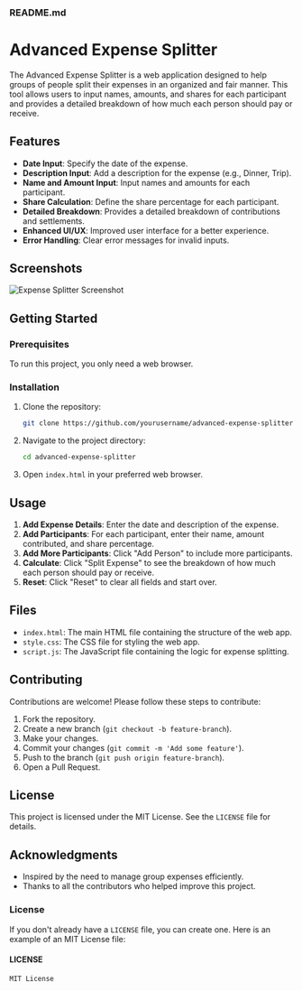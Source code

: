 ### README.md

# Advanced Expense Splitter

The Advanced Expense Splitter is a web application designed to help groups of people split their expenses in an organized and fair manner. This tool allows users to input names, amounts, and shares for each participant and provides a detailed breakdown of how much each person should pay or receive.

## Features

- **Date Input**: Specify the date of the expense.
- **Description Input**: Add a description for the expense (e.g., Dinner, Trip).
- **Name and Amount Input**: Input names and amounts for each participant.
- **Share Calculation**: Define the share percentage for each participant.
- **Detailed Breakdown**: Provides a detailed breakdown of contributions and settlements.
- **Enhanced UI/UX**: Improved user interface for a better experience.
- **Error Handling**: Clear error messages for invalid inputs.

## Screenshots

![Expense Splitter Screenshot](screenshot.png)

## Getting Started

### Prerequisites

To run this project, you only need a web browser.

### Installation

1. Clone the repository:

   ```bash
   git clone https://github.com/yourusername/advanced-expense-splitter.git
   ```

2. Navigate to the project directory:

   ```bash
   cd advanced-expense-splitter
   ```

3. Open `index.html` in your preferred web browser.

## Usage

1. **Add Expense Details**: Enter the date and description of the expense.
2. **Add Participants**: For each participant, enter their name, amount contributed, and share percentage.
3. **Add More Participants**: Click "Add Person" to include more participants.
4. **Calculate**: Click "Split Expense" to see the breakdown of how much each person should pay or receive.
5. **Reset**: Click "Reset" to clear all fields and start over.

## Files

- `index.html`: The main HTML file containing the structure of the web app.
- `style.css`: The CSS file for styling the web app.
- `script.js`: The JavaScript file containing the logic for expense splitting.

## Contributing

Contributions are welcome! Please follow these steps to contribute:

1. Fork the repository.
2. Create a new branch (`git checkout -b feature-branch`).
3. Make your changes.
4. Commit your changes (`git commit -m 'Add some feature'`).
5. Push to the branch (`git push origin feature-branch`).
6. Open a Pull Request.

## License

This project is licensed under the MIT License. See the `LICENSE` file for details.

## Acknowledgments

- Inspired by the need to manage group expenses efficiently.
- Thanks to all the contributors who helped improve this project.

### License

If you don't already have a `LICENSE` file, you can create one. Here is an example of an MIT License file:

#### LICENSE
```plaintext
MIT License
